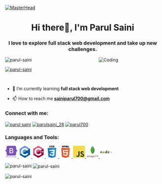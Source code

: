 [![MasterHead](https://myweb2002.w3spaces.com/New-PNC-Animated-Banners.gif)](https://parul-saini.github.io)
<h1 align="center">Hi there👋, I'm Parul Saini</h1>
<h3 align="center">I love to explore full stack web development and take up new challenges.</h3>
<img align="right" alt="Coding" width="200" src="https://img.freepik.com/free-vector/woman-operating-laptop-cartoon-illustration_107767-119.jpg?w=740">

<p align="left"> <img src="https://komarev.com/ghpvc/?username=parul-saini&label=Profile%20views&color=0e75b6&style=flat" alt="parul-saini" /> </p>

<p align="left"> <a href="https://github.com/ryo-ma/github-profile-trophy"><img src="https://github-profile-trophy.vercel.app/?username=parul-saini" alt="parul-saini" /></a> </p>

<p align="left"> <a href="https://twitter.com/" target="blank"><img src="https://img.shields.io/twitter/follow/?logo=twitter&style=for-the-badge" alt="" /></a> </p>

- 🌱 I’m currently learning **full stack web development**

- 📫 How to reach me **sainiparul700@gmail.com**

<h3 align="left">Connect with me:</h3>
<p align="left">
<a href="https://linkedin.com/in/parul saini" target="blank"><img align="center" src="https://raw.githubusercontent.com/rahuldkjain/github-profile-readme-generator/master/src/images/icons/Social/linked-in-alt.svg" alt="parul saini" height="30" width="40" /></a>
<a href="https://instagram.com/parulsaini_28" target="blank"><img align="center" src="https://raw.githubusercontent.com/rahuldkjain/github-profile-readme-generator/master/src/images/icons/Social/instagram.svg" alt="parulsaini_28" height="30" width="40" /></a>
<a href="https://auth.geeksforgeeks.org/user/parul700" target="blank"><img align="center" src="https://raw.githubusercontent.com/rahuldkjain/github-profile-readme-generator/master/src/images/icons/Social/geeks-for-geeks.svg" alt="parul700" height="30" width="40" /></a>
</p>

<h3 align="left">Languages and Tools:</h3>
<p align="left"> <a href="https://getbootstrap.com" target="_blank" rel="noreferrer"> <img src="https://raw.githubusercontent.com/devicons/devicon/master/icons/bootstrap/bootstrap-plain-wordmark.svg" alt="bootstrap" width="40" height="40"/> </a> <a href="https://www.cprogramming.com/" target="_blank" rel="noreferrer"> <img src="https://raw.githubusercontent.com/devicons/devicon/master/icons/c/c-original.svg" alt="c" width="40" height="40"/> </a> <a href="https://www.w3schools.com/cpp/" target="_blank" rel="noreferrer"> <img src="https://raw.githubusercontent.com/devicons/devicon/master/icons/cplusplus/cplusplus-original.svg" alt="cplusplus" width="40" height="40"/> </a> <a href="https://www.w3schools.com/css/" target="_blank" rel="noreferrer"> <img src="https://raw.githubusercontent.com/devicons/devicon/master/icons/css3/css3-original-wordmark.svg" alt="css3" width="40" height="40"/> </a> <a href="https://www.w3.org/html/" target="_blank" rel="noreferrer"> <img src="https://raw.githubusercontent.com/devicons/devicon/master/icons/html5/html5-original-wordmark.svg" alt="html5" width="40" height="40"/> </a> <a href="https://developer.mozilla.org/en-US/docs/Web/JavaScript" target="_blank" rel="noreferrer"> <img src="https://raw.githubusercontent.com/devicons/devicon/master/icons/javascript/javascript-original.svg" alt="javascript" width="40" height="40"/> </a> <a href="https://www.mongodb.com/" target="_blank" rel="noreferrer"> <img src="https://raw.githubusercontent.com/devicons/devicon/master/icons/mongodb/mongodb-original-wordmark.svg" alt="mongodb" width="40" height="40"/> </a> <a href="https://nodejs.org" target="_blank" rel="noreferrer"> <img src="https://raw.githubusercontent.com/devicons/devicon/master/icons/nodejs/nodejs-original-wordmark.svg" alt="nodejs" width="40" height="40"/> </a> </p>

<p><img align="left" src="https://github-readme-stats.vercel.app/api/top-langs?username=parul-saini&show_icons=true&locale=en&layout=compact" alt="parul-saini" /></p>

<p>&nbsp;<img align="center" src="https://github-readme-stats.vercel.app/api?username=parul-saini&show_icons=true&locale=en" alt="parul-saini" /></p>

<p><img align="center" src="https://github-readme-streak-stats.herokuapp.com/?user=parul-saini&" alt="parul-saini" /></p>
